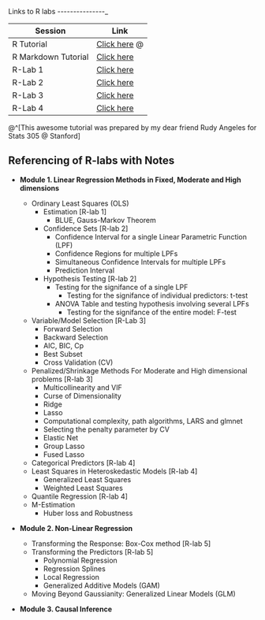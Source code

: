  Links to R labs
 ---------------_
 
 
|Session| Link |
|-------|------|
|R Tutorial|[Click here](https://www.dropbox.com/s/kx0ubups6bapmpe/1-R-tutorial.pdf?dl=0) @|
|R Markdown Tutorial| [Click here](https://www.dropbox.com/s/tvb9vn3qjluumoh/2-R-markdown.pdf?dl=0)|
|R-Lab 1| [Click here](https://www.dropbox.com/s/8c4lf3pbjb99xfj/lab-1.R?dl=0)|
|R-Lab 2| [Click here](https://www.dropbox.com/s/5eomlx6y9wsyihg/lab-2.html?dl=0)|
|R-Lab 3| [Click here](https://www.dropbox.com/s/ytbbvmidt3meny4/lab-3.html?dl=0)|
|R-Lab 4| [Click here]()|

@^[This awesome tutorial was prepared by my dear friend Rudy Angeles for Stats 305 @ Stanford]

 Referencing of R-labs with Notes
 ---------------------------------

* <b> Module 1. Linear Regression Methods in Fixed, Moderate and High dimensions</b>
  * Ordinary Least Squares (OLS)
    * Estimation [R-lab 1]
      * BLUE, Gauss-Markov Theorem
    * Confidence Sets [R-lab 2]
      * Confidence Interval for a single Linear Parametric Function (LPF)
      * Confidence Regions for multiple LPFs
      * Simultaneous Confidence Intervals for multiple LPFs
      * Prediction Interval
    * Hypothesis Testing [R-lab 2]
      * Testing for the signifance of a single LPF
        * Testing for the signifance of individual predictors: t-test
      * ANOVA Table and testing hypothesis involving several LPFs 
        * Testing for the signifance of the entire model: F-test
  * Variable/Model Selection [R-Lab 3]
    * Forward Selection
    * Backward Selection
    * AIC, BIC, Cp
    * Best Subset
    * Cross Validation (CV)
  * Penalized/Shrinkage Methods For Moderate and High dimensional problems [R-lab 3]
    * Multicollinearity and VIF 
    * Curse of Dimensionality 
    * Ridge
    * Lasso
    * Computational complexity, path algorithms, LARS and glmnet
    * Selecting the penalty parameter by CV
    * Elastic Net
    * Group Lasso
    * Fused Lasso
  * Categorical Predictors [R-lab 4]
  * Least Squares in Heteroskedastic Models [R-lab 4]
    * Generalized Least Squares
    * Weighted Least Squares
  * Quantile Regression [R-lab 4]  
  * M-Estimation
    * Huber loss and Robustness
  
  
* <b> Module 2. Non-Linear Regression</b>
  * Transforming the Response: Box-Cox method [R-lab 5]
  * Transforming the Predictors [R-lab 5]
    * Polynomial Regression
    * Regression Splines
    * Local Regression
    * Generalized Additive Models (GAM)
  * Moving Beyond Gaussianity: Generalized Linear Models (GLM)
  

* <b> Module 3. Causal Inference</b>
